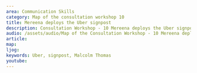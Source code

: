 ```yaml
---
area: Communication Skills
category: Map of the consultation workshop 10
title: Mereena deploys the Uber signpost
description: Consultation Workshop - 10 Mereena deploys the Uber signpost
audio: /assets/audio/Map of the Consultation Workshop - 10 Mereena deploys the Uber signpost - MQ.mp3
article: 
map:
ljog:  
keywords: Uber, signpost, Malcolm Thomas
youtube: 
--- 
```

